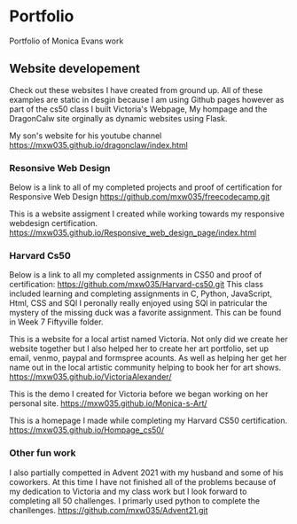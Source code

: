 # Portfolio
Portfolio of Monica Evans work 

## Website developement 
Check out these websites I have created from ground up. 
All of these examples are static in desgin because I am using Github pages however as part of the cs50 class I built Victoria's Webpage, My hompage and the DragonCalw site orginally as dynamic websites using Flask. 

My son's website for his youtube channel https://mxw035.github.io/dragonclaw/index.html

### Resonsive Web Design

Below is a link to all of my completed projects and proof of certification for Responsive Web Design 
https://github.com/mxw035/freecodecamp.git

This is a website assigment I created while working towards my responsive webdesign certification. 
https://mxw035.github.io/Responsive_web_design_page/index.html

### Harvard Cs50

Below is a link to all my completed assignments in CS50 and proof of certification: 
https://github.com/mxw035/Harvard-cs50.git
This class included learning and completing assignments in C, Python, JavaScript, Html, CSS and SQl 
I peronally really enjoyed using SQl in patricular the mystery of the missing duck was a favorite assignment. This can be found in Week 7 Fiftyville folder. 

This is a website for a local artist named Victoria. Not only did we create her website together but I also helped her to create her art portfolio, set up email, venmo, paypal and formspree acounts. As well as helping her get her name out in the local artistic community helping to book her for art shows. 
https://mxw035.github.io/VictoriaAlexander/

This is the demo I created for Victoria before we began working on her personal site. 
https://mxw035.github.io/Monica-s-Art/

This is a homepage I made while completing my Harvard CS50 certification. 
https://mxw035.github.io/Hompage_cs50/

### Other fun work 
I also partially competted in Advent 2021 with my husband and some of his coworkers. At this time I have not finished all of the problems because of my dedication
to Victoria and my class work but I look forward to completing all 50 challenges. I primarly used python to complete the chanllenges. 
https://github.com/mxw035/Advent21.git
